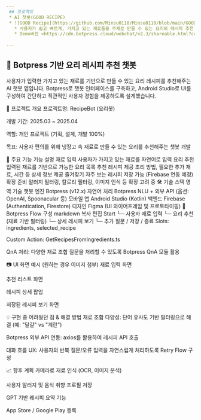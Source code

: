 ```yaml
---
 ## 프로젝트
 * AI 챗봇(GOOD RECIPE)
 * ![GOOD Recipe](https://github.com/Minsu0118/Minsu0118/blob/main/GOOD%20RECIPE.png)
   * 사용자가 쉽고 빠르게, 가지고 있는 재료들을 주제로 만들 수 있는 요리의 레시피 추천 어플리케이션
   * Demo버전 <https://cdn.botpress.cloud/webchat/v2.3/shareable.html?configUrl=https://files.bpcontent.cloud/2024/12/03/05/20241203054619-IWT367AD.json>
     
--- 
```


## 🧠 Botpress 기반 요리 레시피 추천 챗봇
사용자가 입력한 가지고 있는 재료를 기반으로 만들 수 있는 요리 레시피를 추천해주는 AI 챗봇 앱입니다.
Botpress로 챗봇 인터페이스를 구축하고, Android Studio로 UI를 구성하여 간단하고 직관적인 사용자 경험을 제공하도록 설계했습니다.

📱 프로젝트 개요
프로젝트명: RecipeBot (요리봇)

개발 기간: 2025.03 ~ 2025.04

역할: 개인 프로젝트 (기획, 설계, 개발 100%)

목표: 사용자 편의를 위해 냉장고 속 재료로 만들 수 있는 요리를 추천해주는 챗봇 개발

🧩 주요 기능
기능	설명
재료 입력	사용자가 가지고 있는 재료를 자연어로 입력
요리 추천	입력된 재료를 기반으로 가능한 요리 목록 추천
레시피 제공	조리 방법, 필요한 추가 재료, 시간 등 상세 정보 제공
즐겨찾기	자주 보는 레시피 저장 가능 (Firebase 연동 예정)
확장 준비	알러지 필터링, 칼로리 필터링, 이미지 인식 등 확장 고려 중
🛠️ 기술 스택
영역	기술
챗봇 엔진	Botpress (v12.x)
자연어 처리	Botpress NLU + 외부 API (옵션: OpenAI, Spoonacular 등)
모바일 앱	Android Studio (Kotlin)
백엔드	Firebase (Authentication, Firestore)
디자인	Figma (UI 와이어프레임 및 프로토타이핑)
🤖 Botpress Flow 구성
markdown
복사
편집
Start
  └─ 사용자 재료 입력
        └─ 요리 추천 (재료 기반 필터링)
              └─ 상세 레시피 보기
                    └─ 추가 질문 / 저장 / 종료
Slots: ingredients, selected_recipe

Custom Action: GetRecipesFromIngredients.ts

QnA 처리: 다양한 재료 조합 질문을 처리할 수 있도록 Botpress QnA 모듈 활용

📷 UI 화면 예시 (원하는 경우 이미지 첨부)
재료 입력 화면

추천 리스트 화면

레시피 상세 팝업

저장된 레시피 보기 화면

💡 구현 중 어려웠던 점 & 해결 방법
재료 조합 다양성: 단어 유사도 기반 필터링으로 해결 (예: "달걀" vs "계란")

Botpress 외부 API 연동: axios를 활용하여 레시피 API 호출

대화 흐름 UX: 사용자의 반복 질문/오류 입력을 자연스럽게 처리하도록 Retry Flow 구성

📈 향후 계획
카메라로 재료 인식 (OCR, 이미지 분석)

사용자 알러지 및 음식 취향 프로필 저장

GPT 기반 레시피 요약 기능

App Store / Google Play 등록
